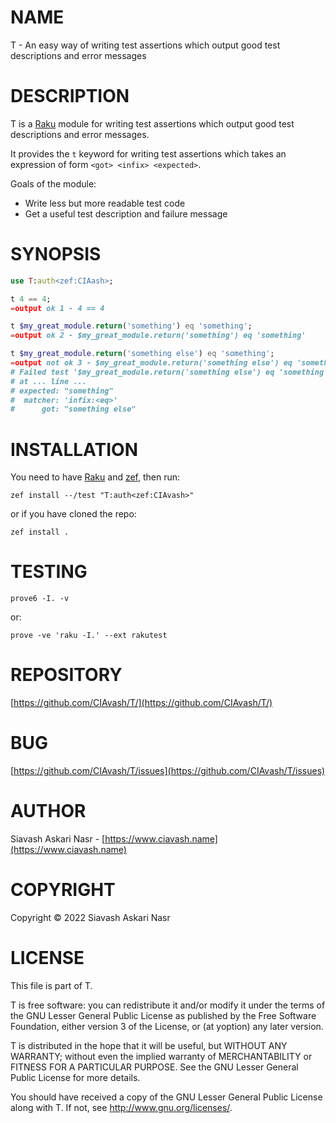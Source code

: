 NAME
====

T - An easy way of writing test assertions which output good test descriptions and error messages

DESCRIPTION
===========

T is a [Raku](https://www.raku-lang.ir/en/) module for writing test
assertions which output good test descriptions and error messages.

It provides the `t` keyword for writing test assertions which takes an expression of form `<got> <infix> <expected>`.

Goals of the module:
- Write less but more readable test code
- Get a useful test description and failure message

SYNOPSIS
========

```raku
use T:auth<zef:CIAash>;

t 4 == 4;
=output ok 1 - 4 == 4

t $my_great_module.return('something') eq 'something';
=output ok 2 - $my_great_module.return('something') eq 'something'

t $my_great_module.return('something else') eq 'something';
=output not ok 3 - $my_great_module.return('something else') eq 'something'
# Failed test '$my_great_module.return('something else') eq 'something''
# at ... line ...
# expected: "something"
#  matcher: 'infix:<eq>'
#      got: "something else"
```

INSTALLATION
============

You need to have [Raku](https://www.raku-lang.ir/en) and [zef](https://github.com/ugexe/zef), then run:

```console
zef install --/test "T:auth<zef:CIAvash>"
```

or if you have cloned the repo:

```console
zef install .
```

TESTING
=======
```console
prove6 -I. -v
```
or:
```console
prove -ve 'raku -I.' --ext rakutest
```

REPOSITORY
==========

[https://github.com/CIAvash/T/](https://github.com/CIAvash/T/)

BUG
===

[https://github.com/CIAvash/T/issues](https://github.com/CIAvash/T/issues)

AUTHOR
======

Siavash Askari Nasr - [https://www.ciavash.name](https://www.ciavash.name)

COPYRIGHT
=========

Copyright © 2022 Siavash Askari Nasr

LICENSE
=======

This file is part of T.

T is free software: you can redistribute it and/or modify it under the
terms of the GNU Lesser General Public License as published by the
Free Software Foundation, either version 3 of the License, or (at
yoption) any later version.

T is distributed in the hope that it will be useful, but WITHOUT ANY
WARRANTY; without even the implied warranty of MERCHANTABILITY or
FITNESS FOR A PARTICULAR PURPOSE. See the GNU Lesser General Public
License for more details.

You should have received a copy of the GNU Lesser General Public
License along with T. If not, see <http://www.gnu.org/licenses/>.
